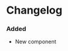 # Changelog

### Added
- New component


<!-- Change latest version value at every release -->
[v0.2.1]: https://github.com/6G-SANDBOX/6G-Library/compare/v0.2.0...v0.2.1


<!-- FIELDS PER VERSION -->
<!--
### Added

- New features

### Changed

- Changes in existing functionality

### Deprecated

- Soon-to-be removed features

### Removed

- Removed features

### Fixed

- Bug fixes

### Security

- Vulnerability warnings
-->